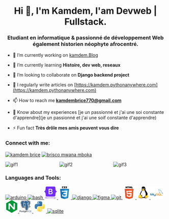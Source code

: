 <h1 align="center">Hi 👋, I'm Kamdem, I'am Devweb | Fullstack.</h1>
<h3 align="center">Etudiant en informatique & passionné de développement Web également historien néophyte afrocentré.</h3>

- 🔭 I’m currently working on [kamdem.Blog](https://kamdem.pythonanywhere.com)

- 🌱 I’m currently learning **Histoire, dev web, reseaux**

- 👯 I’m looking to collaborate on **Django backend project**

- 📝 I regularly write articles on [https://kamdem.pythonanywhere.com](https://kamdem.pythonanywhere.com)

- 📫 How to reach me **kamdembrice770@gmail.com**

- 📄 Know about my experiences [je un passionné et j'ai une soi constante d'apprendre](je un passionné et j'ai une soif constante d'apprendre)

- ⚡ Fun fact **Très drôle mes amis peuvent vous dire**

<h3 align="left">Connect with me:</h3>
<p align="left">
<a href="https://twitter.com/kamdem brice" target="blank"><img align="center" src="https://raw.githubusercontent.com/rahuldkjain/github-profile-readme-generator/master/src/images/icons/Social/twitter.svg" alt="kamdem brice" height="30" width="40" /></a>
<a href="https://fb.com/brisco mwana mboka" target="blank"><img align="center" src="https://raw.githubusercontent.com/rahuldkjain/github-profile-readme-generator/master/src/images/icons/Social/facebook.svg" alt="brisco mwana mboka" height="30" width="40" /></a>
</p>
<div style="display: flex; justify-content: center; gap:5px;">
  <img src="https://media3.giphy.com/media/v1.Y2lkPTc5MGI3NjExcGgzbHJoN3JoMXB6NThidjZnYWE4dDBuYzZva3oxZHdmOWpkbHE3NiZlcD12MV9pbnRlcm5hbF9naWZfYnlfaWQmY3Q9Zw/bGgsc5mWoryfgKBx1u/giphy.gif" alt="gif1" width="250"/>
  <img src="https://camo.githubusercontent.com/4d9f5ecceb711eec6e2018f38a5677dc657c9738d4a65ba3b928c41c0a45b439/68747470733a2f2f6d69726f2e6d656469756d2e636f6d2f6d61782f313336302f302a37513379765349765f7430696f4a2d5a2e676966" alt="gif2" width="250"/>
  <img src="https://media.giphy.com/media/v1.Y2lkPTc5MGI3NjExd3FoZXF0NWc2OTZtZTc0eHU2ZnRlNm1sM3BpemxmdWk3dXNmY2ZicSZlcD12MV9naWZzX3NlYXJjaCZjdD1n/HscDLzkO8EOTmgkhQP/giphy.gif" alt="gif3" width="250"/>
</div>


<h3 align="left">Languages and Tools:</h3>
<p align="left"> <a href="https://www.arduino.cc/" target="_blank" rel="noreferrer"> <img src="https://cdn.worldvectorlogo.com/logos/arduino-1.svg" alt="arduino" width="40" height="40"/> </a> <a href="https://www.gnu.org/software/bash/" target="_blank" rel="noreferrer"> <img src="https://www.vectorlogo.zone/logos/gnu_bash/gnu_bash-icon.svg" alt="bash" width="40" height="40"/> </a> <a href="https://getbootstrap.com" target="_blank" rel="noreferrer"> <img src="https://raw.githubusercontent.com/devicons/devicon/master/icons/bootstrap/bootstrap-plain-wordmark.svg" alt="bootstrap" width="40" height="40"/> </a> <a href="https://www.w3schools.com/css/" target="_blank" rel="noreferrer"> <img src="https://raw.githubusercontent.com/devicons/devicon/master/icons/css3/css3-original-wordmark.svg" alt="css3" width="40" height="40"/> </a> <a href="https://www.djangoproject.com/" target="_blank" rel="noreferrer"> <img src="https://cdn.worldvectorlogo.com/logos/django.svg" alt="django" width="40" height="40"/> </a> <a href="https://www.figma.com/" target="_blank" rel="noreferrer"> <img src="https://www.vectorlogo.zone/logos/figma/figma-icon.svg" alt="figma" width="40" height="40"/> </a> <a href="https://git-scm.com/" target="_blank" rel="noreferrer"> <img src="https://www.vectorlogo.zone/logos/git-scm/git-scm-icon.svg" alt="git" width="40" height="40"/> </a> <a href="https://www.w3.org/html/" target="_blank" rel="noreferrer"> <img src="https://raw.githubusercontent.com/devicons/devicon/master/icons/html5/html5-original-wordmark.svg" alt="html5" width="40" height="40"/> </a> <a href="https://www.linux.org/" target="_blank" rel="noreferrer"> <img src="https://raw.githubusercontent.com/devicons/devicon/master/icons/linux/linux-original.svg" alt="linux" width="40" height="40"/> </a> <a href="https://www.mysql.com/" target="_blank" rel="noreferrer"> <img src="https://raw.githubusercontent.com/devicons/devicon/master/icons/mysql/mysql-original-wordmark.svg" alt="mysql" width="40" height="40"/> </a> <a href="https://www.nginx.com" target="_blank" rel="noreferrer"> <img src="https://raw.githubusercontent.com/devicons/devicon/master/icons/nginx/nginx-original.svg" alt="nginx" width="40" height="40"/> </a> <a href="https://www.postgresql.org" target="_blank" rel="noreferrer"> <img src="https://raw.githubusercontent.com/devicons/devicon/master/icons/postgresql/postgresql-original-wordmark.svg" alt="postgresql" width="40" height="40"/> </a> <a href="https://www.python.org" target="_blank" rel="noreferrer"> <img src="https://raw.githubusercontent.com/devicons/devicon/master/icons/python/python-original.svg" alt="python" width="40" height="40"/> </a> <a href="https://www.sqlite.org/" target="_blank" rel="noreferrer"> <img src="https://www.vectorlogo.zone/logos/sqlite/sqlite-icon.svg" alt="sqlite" width="40" height="40"/> </a> </p>


